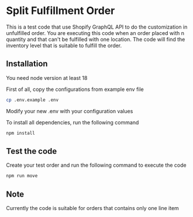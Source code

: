 # Split Fulfillment Order
This is a test code that use Shopify GraphQL API to do the customization in unfulfilled order.
You are executing this code when an order placed with n quantity and that can't be fulfilled with one location. The code will find the inventory level that is suitable to fulfill the order.

## Installation
You need node version at least 18

First of all, copy the configurations from example env file
```sh
cp .env.example .env
```

Modify your new .env with your configuration values 

To install all dependencies, run the following command
```sh
npm install
```

## Test the code
Create your test order and run the following command to execute the code
```sh
npm run move
```

## Note
Currently the code is suitable for orders that contains only one line item